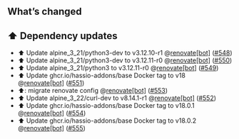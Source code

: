 ## What’s changed

## ⬆️ Dependency updates

- ⬆️ Update alpine_3_21/python3-dev to v3.12.10-r1 @[renovate[bot]](https://github.com/apps/renovate) ([#548](https://github.com/hassio-addons/addon-motioneye/pull/548))
- ⬆️ Update alpine_3_21/python3-dev to v3.12.11-r0 @[renovate[bot]](https://github.com/apps/renovate) ([#550](https://github.com/hassio-addons/addon-motioneye/pull/550))
- ⬆️ Update alpine_3_21/python3 to v3.12.11-r0 @[renovate[bot]](https://github.com/apps/renovate) ([#549](https://github.com/hassio-addons/addon-motioneye/pull/549))
- ⬆️ Update ghcr.io/hassio-addons/base Docker tag to v18 @[renovate[bot]](https://github.com/apps/renovate) ([#551](https://github.com/hassio-addons/addon-motioneye/pull/551))
- ⬆️: migrate renovate config @[renovate[bot]](https://github.com/apps/renovate) ([#553](https://github.com/hassio-addons/addon-motioneye/pull/553))
- ⬆️ Update alpine_3_22/curl-dev to v8.14.1-r1 @[renovate[bot]](https://github.com/apps/renovate) ([#552](https://github.com/hassio-addons/addon-motioneye/pull/552))
- ⬆️ Update ghcr.io/hassio-addons/base Docker tag to v18.0.1 @[renovate[bot]](https://github.com/apps/renovate) ([#554](https://github.com/hassio-addons/addon-motioneye/pull/554))
- ⬆️ Update ghcr.io/hassio-addons/base Docker tag to v18.0.2 @[renovate[bot]](https://github.com/apps/renovate) ([#555](https://github.com/hassio-addons/addon-motioneye/pull/555))
